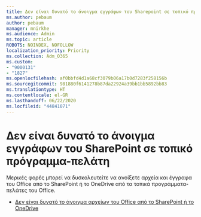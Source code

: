 ```yaml
---
title: Δεν είναι δυνατό το άνοιγμα εγγράφων του Sharepoint σε τοπικό πρόγραμμα-πελάτη
ms.author: pebaum
author: pebaum
manager: mnirkhe
ms.audience: Admin
ms.topic: article
ROBOTS: NOINDEX, NOFOLLOW
localization_priority: Priority
ms.collection: Adm_O365
ms.custom:
- "9000131"
- "1827"
ms.openlocfilehash: af0bbfd4d1a68cf3079b06a17b0d7283f258156b
ms.sourcegitcommit: 981880f6141278b87da22924a39bb1bb5892bb83
ms.translationtype: HT
ms.contentlocale: el-GR
ms.lasthandoff: 06/22/2020
ms.locfileid: "44841071"
---
```

# <a name="unable-to-open-sharepoint-documents-in-local-client"></a>Δεν είναι δυνατό το άνοιγμα εγγράφων του SharePoint σε τοπικό πρόγραμμα-πελάτη

Μερικές φορές μπορεί να δυσκολευτείτε να ανοίξετε αρχεία και έγγραφα του Office από το SharePoint ή το OneDrive από τα τοπικά προγράμματα-πελάτες του Office.

- [Δεν είναι δυνατό το άνοιγμα αρχείων του Office από το SharePoint ή το OneDrive](https://docs.microsoft.com/sharepoint/troubleshoot/administration/cant-open-office-files)
